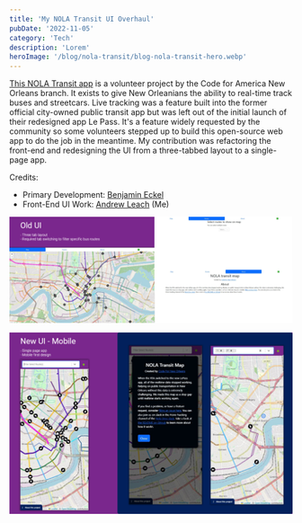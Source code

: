 ```yaml
---
title: 'My NOLA Transit UI Overhaul'
pubDate: '2022-11-05'
category: 'Tech'
description: 'Lorem'
heroImage: '/blog/nola-transit/blog-nola-transit-hero.webp'
---
```


[This NOLA Transit app](https://nolatransit.fly.dev/) is a volunteer project by the Code for America New Orleans branch. It exists to give New Orleanians the ability to real-time track buses and streetcars. Live tracking was a feature built into the former official city-owned public transit app but was left out of the initial launch of their redesigned app Le Pass. It's a feature widely requested by the community so some volunteers stepped up to build this open-source web app to do the job in the meantime. My contribution was refactoring the front-end and redesigning the UI from a three-tabbed layout to a single-page app.

Credits:
- Primary Development: [Benjamin Eckel](https://github.com/bhelx)
- Front-End UI Work: [Andrew Leach](https://github.com/AndrewLeach94) (Me)

![The original three tabbed UI](./../../../public/blog-nola-transit-old-ui.webp)

![New single page UI designed mobile-first](./../../../public/blog-nola-transit-new-ui.webp)






